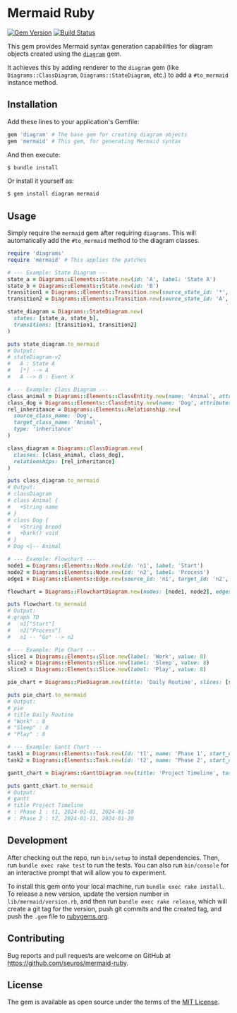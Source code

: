 # Mermaid Ruby

[![Gem Version](https://badge.fury.io/rb/mermaid.svg)](https://badge.fury.io/rb/mermaid)
[![Build Status](https://github.com/seuros/mermaid-ruby/actions/workflows/ci.yml/badge.svg)](https://github.com/seuros/mermaid-ruby/actions/workflows/ci.yml)

This gem provides Mermaid syntax generation capabilities for diagram objects created using the [`diagram`](https://github.com/seuros/diagram-ruby) gem.

It achieves this by adding renderer to the `diagram` gem (like `Diagrams::ClassDiagram`, `Diagrams::StateDiagram`, etc.) to add a `#to_mermaid` instance method.

## Installation

Add these lines to your application's Gemfile:

```ruby
gem 'diagram' # The base gem for creating diagram objects
gem 'mermaid' # This gem, for generating Mermaid syntax
```

And then execute:

```bash
$ bundle install
```

Or install it yourself as:

```bash
$ gem install diagram mermaid
```

## Usage

Simply require the `mermaid` gem after requiring `diagrams`. This will automatically add the `#to_mermaid` method to the diagram classes.

```ruby
require 'diagrams'
require 'mermaid' # This applies the patches

# --- Example: State Diagram ---
state_a = Diagrams::Elements::State.new(id: 'A', label: 'State A')
state_b = Diagrams::Elements::State.new(id: 'B')
transition1 = Diagrams::Elements::Transition.new(source_state_id: '*', target_state_id: 'A')
transition2 = Diagrams::Elements::Transition.new(source_state_id: 'A', target_state_id: 'B', label: 'Event X')

state_diagram = Diagrams::StateDiagram.new(
  states: [state_a, state_b],
  transitions: [transition1, transition2]
)

puts state_diagram.to_mermaid
# Output:
# stateDiagram-v2
#   A : State A
#   [*] --> A
#   A --> B : Event X

# --- Example: Class Diagram ---
class_animal = Diagrams::Elements::ClassEntity.new(name: 'Animal', attributes: ['+String name'])
class_dog = Diagrams::Elements::ClassEntity.new(name: 'Dog', attributes: ['+String breed'], methods: ['+bark() void'])
rel_inheritance = Diagrams::Elements::Relationship.new(
  source_class_name: 'Dog',
  target_class_name: 'Animal',
  type: 'inheritance'
)

class_diagram = Diagrams::ClassDiagram.new(
  classes: [class_animal, class_dog],
  relationships: [rel_inheritance]
)

puts class_diagram.to_mermaid
# Output:
# classDiagram
# class Animal {
#   +String name
# }
# class Dog {
#   +String breed
#   +bark() void
# }
# Dog <|-- Animal

# --- Example: Flowchart ---
node1 = Diagrams::Elements::Node.new(id: 'n1', label: 'Start')
node2 = Diagrams::Elements::Node.new(id: 'n2', label: 'Process')
edge1 = Diagrams::Elements::Edge.new(source_id: 'n1', target_id: 'n2', label: 'Go')

flowchart = Diagrams::FlowchartDiagram.new(nodes: [node1, node2], edges: [edge1])

puts flowchart.to_mermaid
# Output:
# graph TD
#   n1["Start"]
#   n2["Process"]
#   n1 -- "Go" --> n2

# --- Example: Pie Chart ---
slice1 = Diagrams::Elements::Slice.new(label: 'Work', value: 8)
slice2 = Diagrams::Elements::Slice.new(label: 'Sleep', value: 8)
slice3 = Diagrams::Elements::Slice.new(label: 'Play', value: 8)

pie_chart = Diagrams::PieDiagram.new(title: 'Daily Routine', slices: [slice1, slice2, slice3])

puts pie_chart.to_mermaid
# Output:
# pie
# title Daily Routine
# "Work" : 8
# "Sleep" : 8
# "Play" : 8

# --- Example: Gantt Chart ---
task1 = Diagrams::Elements::Task.new(id: 't1', name: 'Phase 1', start_date: '2024-01-01', end_date: '2024-01-10')
task2 = Diagrams::Elements::Task.new(id: 't2', name: 'Phase 2', start_date: '2024-01-11', end_date: '2024-01-20')

gantt_chart = Diagrams::GanttDiagram.new(title: 'Project Timeline', tasks: [task1, task2])

puts gantt_chart.to_mermaid
# Output:
# gantt
# title Project Timeline
# : Phase 1 : t1, 2024-01-01, 2024-01-10
# : Phase 2 : t2, 2024-01-11, 2024-01-20

```

## Development

After checking out the repo, run `bin/setup` to install dependencies. Then, run `bundle exec rake test` to run the tests. You can also run `bin/console` for an interactive prompt that will allow you to experiment.

To install this gem onto your local machine, run `bundle exec rake install`. To release a new version, update the version number in `lib/mermaid/version.rb`, and then run `bundle exec rake release`, which will create a git tag for the version, push git commits and the created tag, and push the `.gem` file to [rubygems.org](https://rubygems.org).

## Contributing

Bug reports and pull requests are welcome on GitHub at https://github.com/seuros/mermaid-ruby.

## License

The gem is available as open source under the terms of the [MIT License](https://opensource.org/licenses/MIT).
